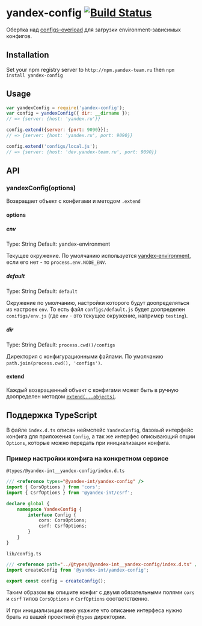 # yandex-config [![Build Status](http://drone.haze.yandex.net/api/badge/github.yandex-team.ru/project-stub/yandex-config/status.svg?branch=master&style=flat)](http://drone.haze.yandex.net/github.yandex-team.ru/project-stub/yandex-config)

Обертка над [configs-overload](https://github.com/floatdrop/configs-overload) для загрузки environment-зависимых конфигов.

## Installation

Set your npm registry server to `http://npm.yandex-team.ru` then `npm install yandex-config`

## Usage

```js
var yandexConfig = require('yandex-config');
var config = yandexConfig({ dir: __dirname });
// => {server: {host: 'yandex.ru'}}

config.extend({server: {port: 9090}});
// => {server: {host: 'yandex.ru', port: 9090}}

config.extend('configs/local.js');
// => {server: {host: 'dev.yandex-team.ru', port: 9090}}
```

## API

### yandexConfig(options)

Возвращает объект с конфигами и методом `.extend`

#### options

##### env
Type: String
Default: yandex-environment

Текущее окружение. По умолчанию используется [yandex-environment](https://github.yandex-team.ru/project-stub/yandex-environment), если его нет - то `process.env.NODE_ENV`.

##### default
Type: String
Default: `default`

Окружение по умолчанию, настройки которого будут доопределяться из настроек `env`. То есть файл `configs/default.js` будет доопределен `conifigs/env.js` (где `env` - это текущее окружение, например `testing`).

##### dir
Type: String
Default: `process.cwd()/configs`

Директория с конфигурационными файлами. По умолчанию `path.join(process.cwd(), 'configs')`.

#### extend

Каждый возвращенный объект с конфигами может быть в ручную доопределен методом [`extend(...objects)`](https://github.com/floatdrop/configs-overload#methods).

## Поддержка TypeScript
В файле `index.d.ts` описан неймспейс `YandexConfig`, базовый интерфейс конфига для приложения `Config`, а так же интерфес описывающий опции `Options`, которые можно передать при инициализации конфига.

### Пример настройки конфига на конкретном сервисе
`@types/@yandex-int__yandex-config/index.d.ts`
```typescript
/// <reference types="@yandex-int/yandex-config" />
import { CorsOptions } from 'cors';
import { CsrfOptions } from '@yandex-int/csrf';

declare global {
    namespace YandexConfig {
        interface Config {
            cors: CorsOptions;
            csrf: CsrfOptions;
        }
    }
}
```

`lib/config.ts`
```typescript
/// <reference path="../@types/@yandex-int__yandex-config/index.d.ts" />
import createConfig from '@yandex-int/yandex-config';

export const config = createConfig();
```

Таким образом вы опишите конфиг с двумя обязательными полями `cors` и `csrf` типов `CorsOptions` и `CsrfOptions` соответственно.

И при инициализиции явно укажите что описание интерфеса нужно брать из вашей проектной `@types` директории.

